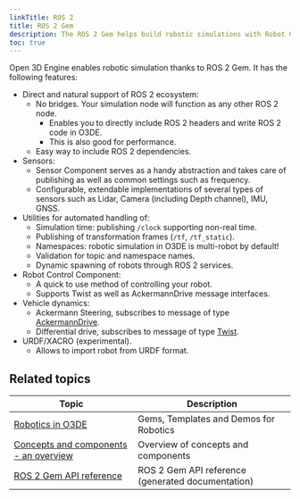 ```yaml
---
linkTitle: ROS 2
title: ROS 2 Gem
description: The ROS 2 Gem helps build robotic simulations with Robot Operating System (ROS) 2 in Open 3D Engine (O3DE).
toc: true
---
```


<!-- # O3DE ROS2 Gem -->

Open 3D Engine enables robotic simulation thanks to ROS 2 Gem. It has the following features:

* Direct and natural support of ROS 2 ecosystem:
    * No bridges. Your simulation node will function as any other ROS 2 node.
        * Enables you to directly include ROS 2 headers and write ROS 2 code in O3DE.
        * This is also good for performance.
    * Easy way to include ROS 2 dependencies.
* Sensors:
    * Sensor Component serves as a handy abstraction and takes care of publishing as well as common settings such as frequency. 
    * Configurable, extendable implementations of several types of sensors such as Lidar, Camera (including Depth channel), IMU, GNSS.
* Utilities for automated handling of:
    * Simulation time: publishing `/clock` supporting non-real time.
    * Publishing of transformation frames (`/tf`, `/tf_static`).
    * Namespaces: robotic simulation in O3DE is multi-robot by default!
    * Validation for topic and namespace names.
    * Dynamic spawning of robots through ROS 2 services.
* Robot Control Component:
    * A quick to use method of controlling your robot.
    * Supports Twist as well as AckermannDrive message interfaces.
* Vehicle dynamics: 
    * Ackermann Steering, subscribes to message of type [AckermannDrive](http://docs.ros.org/en/api/ackermann_msgs/html/msg/AckermannDrive.html).
    * Differential drive, subscribes to message of type [Twist](http://docs.ros.org/en/noetic/api/geometry_msgs/html/msg/Twist.html).
* URDF/XACRO (experimental).
    * Allows to import robot from URDF format.

## Related topics

| Topic                                                                        | Description                                       |
|------------------------------------------------------------------------------|---------------------------------------------------|
| [Robotics in O3DE](/docs/user-guide/interactivity/robotics)                  | Gems, Templates and Demos for Robotics            |
| [Concepts and components - an overview](/docs/user-guide/interactivity/robotics/concepts-and-components-overview.md) | Overview of concepts and components               |
| [ROS 2 Gem API reference](/docs/api/gems/ros2)                               | ROS 2 Gem API reference (generated documentation) |
